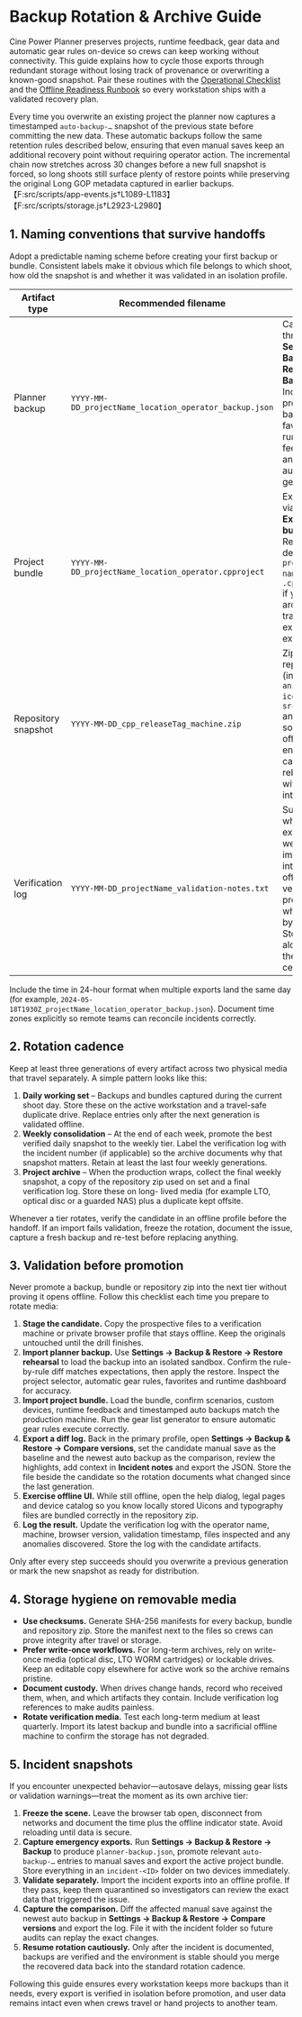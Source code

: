 # Backup Rotation & Archive Guide

Cine Power Planner preserves projects, runtime feedback, gear data and automatic gear rules
on-device so crews can keep working without connectivity. This guide explains how to cycle
those exports through redundant storage without losing track of provenance or overwriting a
known-good snapshot. Pair these routines with the [Operational Checklist](operations-checklist.md)
and the [Offline Readiness Runbook](offline-readiness.md) so every workstation ships with
a validated recovery plan.

Every time you overwrite an existing project the planner now captures a timestamped
`auto-backup-…` snapshot of the previous state before committing the new data. These
automatic backups follow the same retention rules described below, ensuring that even
manual saves keep an additional recovery point without requiring operator action.
The incremental chain now stretches across 30 changes before a new full snapshot is
forced, so long shoots still surface plenty of restore points while preserving the
original Long GOP metadata captured in earlier backups.【F:src/scripts/app-events.js†L1089-L1183】【F:src/scripts/storage.js†L2923-L2980】

## 1. Naming conventions that survive handoffs

Adopt a predictable naming scheme before creating your first backup or bundle. Consistent
labels make it obvious which file belongs to which shoot, how old the snapshot is and
whether it was validated in an isolation profile.

| Artifact type | Recommended filename | Notes |
| --- | --- | --- |
| Planner backup | `YYYY-MM-DD_projectName_location_operator_backup.json` | Captured through **Settings → Backup & Restore → Backup**. Includes projects, backups, favorites, runtime feedback and automatic gear rules. |
| Project bundle | `YYYY-MM-DD_projectName_location_operator.cpproject` | Exported via **Share → Export bundle**. Rename the default `project-name.json` to `.cpproject` if your archive tracker expects the extension. |
| Repository snapshot | `YYYY-MM-DD_cpp_releaseTag_machine.zip` | Zip the full repository (including `animated icons 3/`, `src/icons/` and fonts) so the offline environment can be rebuilt without the internet. |
| Verification log | `YYYY-MM-DD_projectName_validation-notes.txt` | Summarize which exports were imported into the offline verification profile, when, and by whom. Store alongside the data it certifies. |

Include the time in 24-hour format when multiple exports land the same day (for example,
`2024-05-18T1930Z_projectName_location_operator_backup.json`). Document time zones explicitly
so remote teams can reconcile incidents correctly.

## 2. Rotation cadence

Keep at least three generations of every artifact across two physical media that travel
separately. A simple pattern looks like this:

1. **Daily working set** – Backups and bundles captured during the current shoot day. Store
   these on the active workstation and a travel-safe duplicate drive. Replace entries only
after the next generation is validated offline.
2. **Weekly consolidation** – At the end of each week, promote the best verified daily
   snapshot to the weekly tier. Label the verification log with the incident number (if
   applicable) so the archive documents why that snapshot matters. Retain at least the last
   four weekly generations.
3. **Project archive** – When the production wraps, collect the final weekly snapshot,
   a copy of the repository zip used on set and a final verification log. Store these on long-
   lived media (for example LTO, optical disc or a guarded NAS) plus a duplicate kept offsite.

Whenever a tier rotates, verify the candidate in an offline profile before the handoff. If an
import fails validation, freeze the rotation, document the issue, capture a fresh backup and
re-test before replacing anything.

## 3. Validation before promotion

Never promote a backup, bundle or repository zip into the next tier without proving it opens
offline. Follow this checklist each time you prepare to rotate media:

1. **Stage the candidate.** Copy the prospective files to a verification machine or private
   browser profile that stays offline. Keep the originals untouched until the drill finishes.
2. **Import planner backup.** Use **Settings → Backup & Restore → Restore rehearsal** to load
the backup into an isolated sandbox. Confirm the rule-by-rule diff matches expectations,
then apply the restore. Inspect the project selector, automatic gear rules, favorites and
runtime dashboard for accuracy.
3. **Import project bundle.** Load the bundle, confirm scenarios, custom devices, runtime
   feedback and timestamped auto backups match the production machine. Run the gear list
   generator to ensure automatic gear rules execute correctly.
4. **Export a diff log.** Back in the primary profile, open **Settings → Backup & Restore →
   Compare versions**, set the candidate manual save as the baseline and the newest auto backup
   as the comparison, review the highlights, add context in **Incident notes** and export the
   JSON. Store the file beside the candidate so the rotation documents what changed since the
   last generation.
5. **Exercise offline UI.** While still offline, open the help dialog, legal pages and device
   catalog so you know locally stored Uicons and typography files are bundled correctly in
   the repository zip.
6. **Log the result.** Update the verification log with the operator name, machine, browser
   version, validation timestamp, files inspected and any anomalies discovered. Store the log
   with the candidate artifacts.

Only after every step succeeds should you overwrite a previous generation or mark the new
snapshot as ready for distribution.

## 4. Storage hygiene on removable media

* **Use checksums.** Generate SHA-256 manifests for every backup, bundle and repository zip.
  Store the manifest next to the files so crews can prove integrity after travel or storage.
* **Prefer write-once workflows.** For long-term archives, rely on write-once media (optical
  disc, LTO WORM cartridges) or lockable drives. Keep an editable copy elsewhere for active
  work so the archive remains pristine.
* **Document custody.** When drives change hands, record who received them, when, and which
  artifacts they contain. Include verification log references to make audits painless.
* **Rotate verification media.** Test each long-term medium at least quarterly. Import its
  latest backup and bundle into a sacrificial offline machine to confirm the storage has not
  degraded.

## 5. Incident snapshots

If you encounter unexpected behavior—autosave delays, missing gear lists or validation
warnings—treat the moment as its own archive tier:

1. **Freeze the scene.** Leave the browser tab open, disconnect from networks and document the
   time plus the offline indicator state. Avoid reloading until data is secure.
2. **Capture emergency exports.** Run **Settings → Backup & Restore → Backup** to produce
   `planner-backup.json`, promote relevant `auto-backup-…` entries to manual saves and export
   the active project bundle. Store everything in an `incident-<ID>` folder on two devices
   immediately.
3. **Validate separately.** Import the incident exports into an offline profile. If they pass,
   keep them quarantined so investigators can review the exact data that triggered the issue.
4. **Capture the comparison.** Diff the affected manual save against the newest auto backup in
   **Settings → Backup & Restore → Compare versions** and export the log. File it with the
   incident folder so future audits can replay the exact changes.
5. **Resume rotation cautiously.** Only after the incident is documented, backups are
   verified and the environment is stable should you merge the recovered data back into the
   standard rotation cadence.

Following this guide ensures every workstation keeps more backups than it needs, every export
is verified in isolation before promotion, and user data remains intact even when crews travel
or hand projects to another team.
